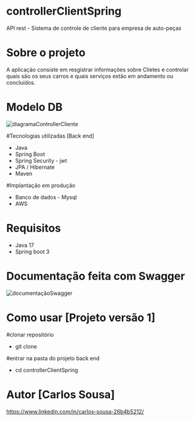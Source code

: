 # controllerClientSpring
API rest - Sistema de controle de cliente para empresa de auto-peças

# Sobre o projeto
A aplicação consiste em resgistrar informações sobre Clietes e controlar quais são os seus carros
e quais serviços estão em andamento ou concluídos.

# Modelo DB
![diagramaControllerCliente](https://github.com/CarlosSousa2001/controllerClientSpring/assets/97534614/6cb2dfb1-09cf-4085-b6d3-31f44f6bfa91)



#Tecnologias utilizadas [Back end]
- Java 
- Spring Boot 
- Spring Security - jwt
- JPA / Hibernate
- Maven

#Implantação em produção
- Banco de dados - Mysql
- AWS

# Requisitos
- Java 17
- Spring boot 3

# Documentação feita com Swagger
![documentaçãoSwagger](https://github.com/CarlosSousa2001/controllerClientSpring/assets/97534614/73cd2526-d255-4905-8185-9b2790e2b375)

# Como usar [Projeto versão 1]

#clonar repositório
- git clone

#entrar na pasta do projeto back end
- cd controllerClientSpring

# Autor [Carlos Sousa]
https://www.linkedin.com/in/carlos-sousa-26b4b5212/










